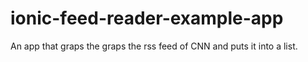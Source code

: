 # ionic-feed-reader-example-app
An app that graps the graps the rss feed of CNN and puts it into a list.
